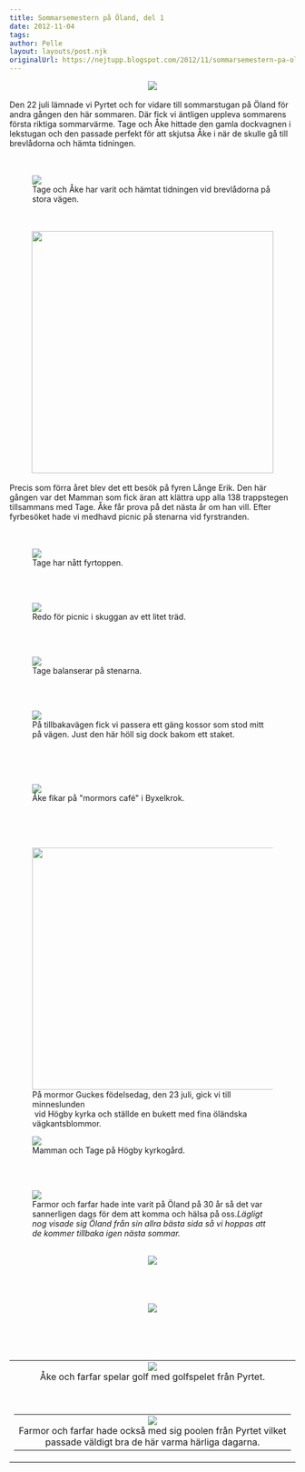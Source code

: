 ```yaml
---
title: Sommarsemestern på Öland, del 1
date: 2012-11-04
tags: 	
author: Pelle
layout: layouts/post.njk
originalUrl: https://nejtupp.blogspot.com/2012/11/sommarsemestern-pa-oland-del-1.html
---
```


<div class="separator" style="clear: both; text-align: center;"><img src="../../../../img/O%CC%88land+-+Allma%CC%88nt-5C5C6540.jpg"></div><br>Den 22 juli lämnade vi Pyrtet och for vidare till sommarstugan på Öland för andra gången den här sommaren. Där fick vi äntligen uppleva sommarens första riktiga sommarvärme. Tage och Åke hittade den gamla dockvagnen i lekstugan och den passade perfekt för att skjutsa Åke i när de skulle gå till brevlådorna och hämta tidningen.<br><br><br>

<figure>
	<img src="../../../../img/O%CC%88land+-+Allma%CC%88nt-5C5C6542.jpg">
	<figcaption>Tage och Åke har varit och hämtat tidningen vid brevlådorna på stora vägen.</figcaption>
</figure><br><br><div class="separator" style="clear: both; text-align: center;"><img src="../../../../img/O%CC%88land+-+La%CC%8Ange+Erik+och+da%CC%88rkring-5C5C6459.jpg" width="426"></div><br>Precis som förra året blev det ett besök på fyren Långe Erik. Den här gången var det Mamman som fick äran att klättra upp alla 138 trappstegen tillsammans med Tage. Åke får prova på det nästa år om han vill. Efter fyrbesöket hade vi medhavd picnic på stenarna vid fyrstranden.<br><br><br>

<figure>
	<img src="../../../../img/O%CC%88land+-+La%CC%8Ange+Erik+och+da%CC%88rkring-5C5C6455.jpg">
	<figcaption>Tage har nått fyrtoppen.</figcaption>
</figure><br><br>

<figure>
	<img src="../../../../img/O%CC%88land+-+La%CC%8Ange+Erik+och+da%CC%88rkring-5C5C6436.jpg">
	<figcaption>Redo för picnic i skuggan av ett litet träd.</figcaption>
</figure><br><br>

<figure>
	<img src="../../../../img/O%CC%88land+-+La%CC%8Ange+Erik+och+da%CC%88rkring-5C5C6441.jpg">
	<figcaption>Tage balanserar på stenarna.</figcaption>
</figure><br><br>

<figure>
	<img src="../../../../img/O%CC%88land+-+La%CC%8Ange+Erik+och+da%CC%88rkring-5C5C6465.jpg">
	<figcaption>På tillbakavägen fick vi passera ett gäng kossor som stod mitt på vägen. Just den här höll sig dock bakom ett staket.</figcaption>
</figure><br><br><br>

<figure>
	<img src="../../../../img/O%CC%88land+-+La%CC%8Ange+Erik+och+da%CC%88rkring-5C5C6474.jpg">
	<figcaption>Åke fikar på "mormors café" i Byxelkrok.</figcaption>
</figure><div class="separator" style="clear: both; text-align: center;"><br></div><div class="separator" style="clear: both; text-align: center;"><br></div><br>

<figure>
	<img src="../../../../img/O%CC%88land+-+La%CC%8Ange+Erik+och+da%CC%88rkring-5C5C6481.jpg" width="426"></td></tr><tr><td class="tr-caption" style="text-align: center;">På mormor Guckes födelsedag, den 23 juli, gick vi till minneslunden<br> vid Högby kyrka och ställde en bukett med fina öländska vägkantsblommor.</figcaption>
</figure>



<figure>
	<img src="../../../../img/O%CC%88land+-+La%CC%8Ange+Erik+och+da%CC%88rkring-5C5C6484.jpg">
	<figcaption>Mamman och Tage på Högby kyrkogård.</figcaption>
</figure><br><br>

<figure>
	<img src="../../../../img/O%CC%88land+-+Farmor+och+farfar-5C5C6508.jpg">
	<figcaption>Farmor och farfar hade inte varit på Öland på 30 år så det var sannerligen dags för dem att komma och hälsa på oss.</i><i>Lägligt nog visade sig Öland från sin allra bästa sida så vi hoppas att de kommer tillbaka igen nästa sommar.</figcaption>
</figure><br><div class="separator" style="clear: both; text-align: center;"><img src="../../../../img/O%CC%88land+-+Farmor+och+farfar-5C5C6518.jpg"></div><br><br><br><br><div class="separator" style="clear: both; text-align: center;"><img src="../../../../img/O%CC%88land+-+Farmor+och+farfar-5C5C6490.jpg"></div><br><br><div class="separator" style="clear: both; text-align: center;"><br></div><br><table cellpadding="0" cellspacing="0" class="tr-caption-container" style="margin-left: auto; margin-right: auto; text-align: center;"><tbody><tr><td style="text-align: center;"><img src="../../../../img/O%CC%88land+-+Farmor+och+farfar-5C5C6485.jpg">
	<figcaption>Åke och farfar spelar golf med golfspelet från Pyrtet.</figcaption>
</figure><div class="separator" style="clear: both; text-align: center;"><br></div><br><table cellpadding="0" cellspacing="0" class="tr-caption-container" style="margin-left: auto; margin-right: auto; text-align: center;"><tbody><tr><td style="text-align: center;"><img src="../../../../img/O%CC%88land+-+Farmor+och+farfar-5C5C6500.jpg">
	<figcaption>Farmor och farfar hade också med sig poolen från Pyrtet vilket passade väldigt bra de här varma härliga dagarna.</td></tr></tbody></table>
